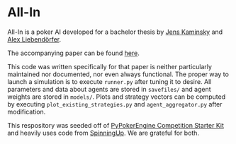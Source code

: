 # All-In #

All-In is a poker AI developed for a bachelor thesis by
[Jens Kaminsky](https://github.com/BBBot2015) and
[Alex Liebendörfer](https://github.com/Orpheon).

The accompanying paper can be found
[here](https://github.com/Orpheon/Pokerbot-Thesis/blob/master/Pokerbot_Thesis.pdf).

This code was written specifically for that paper is neither particularly maintained
nor documented, nor even always functional. The proper way to launch a simulation is
to execute `runner.py` after tuning it to desire. All parameters and data about agents
are stored in `savefiles/` and agent weights are stored in `models/`. Plots and strategy
vectors can be computed by executing `plot_existing_strategies.py` and `agent_aggregator.py`
after modification.

This respository was seeded off of
[PyPokerEngine Competition Starter Kit](https://github.com/YanickSchraner/pokerchallenge)
and heavily uses code from [SpinningUp](https://github.com/openai/spinningup).
We are grateful for both.
